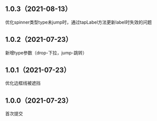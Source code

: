## 1.0.3（2021-08-13）
优化spinner类型type未jump时，通过tapLabel方法更新label时失效的问题
## 1.0.2（2021-07-23）
新增type参数（drop-下拉，jump-跳转）
## 1.0.1（2021-07-23）
优化边框线被遮挡
## 1.0.0（2021-07-23）
首次提交
